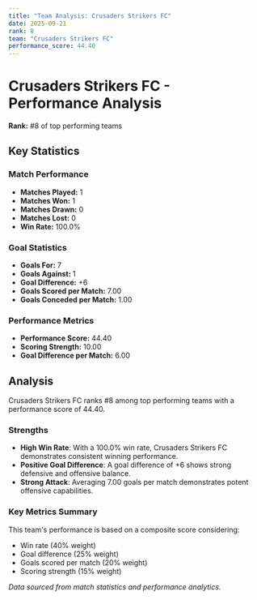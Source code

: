 ```yaml
---
title: "Team Analysis: Crusaders Strikers FC"
date: 2025-09-21
rank: 8
team: "Crusaders Strikers FC"
performance_score: 44.40
---
```


# Crusaders Strikers FC - Performance Analysis

**Rank:** #8 of top performing teams

## Key Statistics

### Match Performance
- **Matches Played:** 1
- **Matches Won:** 1
- **Matches Drawn:** 0
- **Matches Lost:** 0
- **Win Rate:** 100.0%

### Goal Statistics
- **Goals For:** 7
- **Goals Against:** 1
- **Goal Difference:** +6
- **Goals Scored per Match:** 7.00
- **Goals Conceded per Match:** 1.00

### Performance Metrics
- **Performance Score:** 44.40
- **Scoring Strength:** 10.00
- **Goal Difference per Match:** 6.00

## Analysis

Crusaders Strikers FC ranks #8 among top performing teams with a performance score of 44.40.

### Strengths
- **High Win Rate**: With a 100.0% win rate, Crusaders Strikers FC demonstrates consistent winning performance.
- **Positive Goal Difference**: A goal difference of +6 shows strong defensive and offensive balance.
- **Strong Attack**: Averaging 7.00 goals per match demonstrates potent offensive capabilities.

### Key Metrics Summary

This team's performance is based on a composite score considering:
- Win rate (40% weight)
- Goal difference (25% weight) 
- Goals scored per match (20% weight)
- Scoring strength (15% weight)

*Data sourced from match statistics and performance analytics.*
